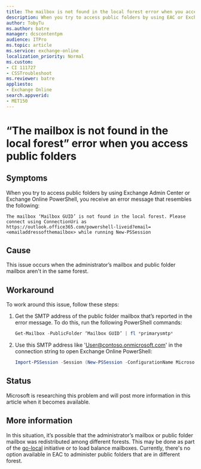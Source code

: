 ```yaml
---
title: The mailbox is not found in the local forest error when you access public folders
description: When you try to access public folders by using EAC or Exchange Online PowerShell, you receive an error The mailbox is not found in the local forest.
author: TobyTu
ms.author: batre
manager: dcscontentpm
audience: ITPro 
ms.topic: article 
ms.service: exchange-online
localization_priority: Normal
ms.custom: 
- CI 111727
- CSSTroubleshoot
ms.reviewer: batre
appliesto:
- Exchange Online
search.appverid: 
- MET150
---
```


# “The mailbox is not found in the local forest” error when you access public folders

## Symptoms

When you try to access public folders by using Exchange Admin Center or Exchange Online PowerShell, you receive an error message that resembles the following:

```
The mailbox ‘Mailbox GUID’ is not found in the local forest. Please connect using ConnectionUri as https://outlook.office365.com/powershell-liveid?email=<emailaddressofthemailbox> while running New-PSSession
```

## Cause

This issue occurs when the administrator’s mailbox and public folder mailbox aren't in the same forest.

## Workaround

To work around this issue, follow these steps:

1. Get the SMTP address of the public folder mailbox that’s reported in the error message. To do this, run the following PowerShell commands:

    ```powershell
    Get-Mailbox -PublicFolder ‘Mailbox GUID’ | fl *primarysmtp*
    ```

2. Use this SMTP address like 'User@contoso.onmicrosoft.com' in the connection string to open Exchange Online PowerShell:

    ```powershell
    Import-PSSession -Session (New-PSSession -ConfigurationName Microsoft.Exchange -ConnectionUri https://outlook.office365.com/powershell-liveid?User@contoso.onmicrosoft.com -Credential (Get-Credential) -Authentication Basic -AllowRedirection) -DisableNameChecking
    ```

## Status

Microsoft is researching this problem and will post more information in this article when it becomes available.

## More information

In this situation, it’s possible that the administrator’s mailbox or public folder mailbox was redistributed among different forests. This may be done as part of the [go-local](https://docs.microsoft.com/office365/enterprise/moving-data-to-new-datacenter-geos) initiative or to load balance mailboxes. Currently, there's no option available in EAC to administer public folders that are in different forest.
